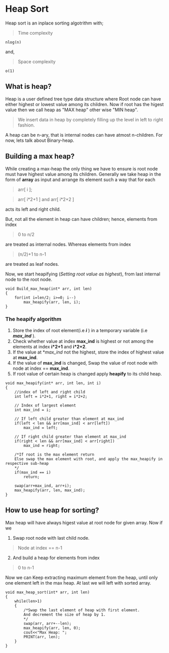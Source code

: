 # Heap Sort

Heap sort is an inplace sorting algotrithm with;
>Time complexity
```
nlog(n)
```
and, 
>Space complexity
```
o(1)
```
## What is heap?
Heap is a user defined tree type data structure where Root node can have either highest or lowest value among its children.
Now if root has the higest value then we call heap as "MAX heap" other wise "MIN heap". 
>We insert data in heap by completely filling up the level in left to right fashion.

A heap can be n-ary, that is internal nodes can have atmost n-children. For now, lets talk about Binary-heap.
## Building a max heap?
While creating a max-heap the only thing we have to ensure is root node must have highest value among its children.
Generally we take heap in the form of **array** as input and arrange its element such a way that for each 
> arr\[ i ]; 

> arr\[ i\*2+1 ] and arr\[ i\*2+2 ] 

acts its left and right child.

But, not all the element in heap can have children; hence, elements from index 
>0 to n/2

are treated as internal nodes. Whereas elements from index
>(n/2)+1 to n-1 

are treated as leaf nodes.

Now, we start heapifying \(*Setting root value as highest*), from last internal node to the root node.
```
void Build_max_heap(int* arr, int len)
{
    for(int i=len/2; i>=0; i--)
        max_heapify(arr, len, i);
}
```
### The heapify algorithm
1. Store the index of root element\(i.e ***i*** ) in a temporary variable \(i.e ***max_ind*** ).
2. Check whether value at index **max_ind** is highest or not among the elements at index **i\*2+1** and **i\*2+2**.
3. If the value at **max_ind* not the highest, store the index of highest value at **max_ind**.
4. If the value of **max_ind** is changed, Swap the value of root node with node at index == **max_ind**.
5. If root value of certain heap is changed apply **heapify** to its child heap.
```
void max_heapify(int* arr, int len, int i)
{
    //index of left and right child
    int left = i*2+1, right = i*2+2;
    
    // Index of largest element
    int max_ind = i;
    
    // If left child greater than element at max_ind
    if(left < len && arr[max_ind] < arr[left])
        max_ind = left;
        
    // If right child greater than element at max_ind
    if(right < len && arr[max_ind] < arr[right])
        max_ind = right;

    /*If root is the max element return
    Else swap the max element with root, and apply the max_heapify in respective sub-heap
    */
    if(max_ind == i)
        return;

    swap(arr+max_ind, arr+i);
    max_heapify(arr, len, max_ind);
}
```
## How to use heap for sorting?
Max heap will have always higest value at root node for given array.
Now if we 
1. Swap root node with last child node.
> Node at index == n-1

2. And build a heap for elements from index
> 0 to n-1

Now we can Keep extracting maximum element from the heap, until only one element left in the max heap.
At last we will left with sorted array.
```
void max_heap_sort(int* arr, int len)
{
    while(len>1)
    {
        /*Swap the last element of heap with first element.
        And decrement the size of heap by 1.
        */
        swap(arr, arr+--len);
        max_heapify(arr, len, 0);
        cout<<"Max Heap: ";
        PRINT(arr, len);
    }
}
```
